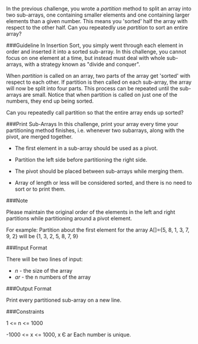 In the previous challenge, you wrote a *partition* method to split an array into two sub-arrays, one containing smaller elements and one containing larger elements than a given number. This means you 'sorted' half the array with respect to the other half. Can you repeatedly use *partition* to sort an entire array?

###Guideline
In Insertion Sort, you simply went through each element in order and inserted it into a sorted sub-array. In this challenge, you cannot focus on one element at a time, but instead must deal with whole sub-arrays, with a strategy known as "divide and conquer".

When *partition* is called on an array, two parts of the array get 'sorted' with respect to each other. If partition is then called on each sub-array, the array will now be split into four parts. This process can be repeated until the sub-arrays are small. Notice that when partition is called on just one of the numbers, they end up being sorted.

Can you repeatedly call partition so that the entire array ends up sorted?

###Print Sub-Arrays 
In this challenge, print your array every time your partitioning method finishes, i.e. whenever two subarrays, along with the pivot, are merged together.

* The first element in a sub-array should be used as a pivot.

* Partition the left side before partitioning the right side.

* The pivot should be placed between sub-arrays while merging them.

* Array of length  or less will be considered sorted, and there is no need to sort or to print them.

###Note 

Please maintain the original order of the elements in the left and right partitions while partitioning around a pivot element.

For example: Partition about the first element for the array A[]={5, 8, 1, 3, 7, 9, 2} will be {1, 3, 2, 5, 8, 7, 9}

###Input Format 

There will be two lines of input:

* *n* - the size of the array
* *ar* - the n numbers of the array

###Output Format 

Print every partitioned sub-array on a new line.

###Constraints 

1 <= n <= 1000

-1000 <= x <= 1000, x Є ar
Each number is unique.
